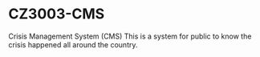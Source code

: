 # CZ3003-CMS
Crisis Management System (CMS)
  This is a system for public to know the crisis happened all around the country.
